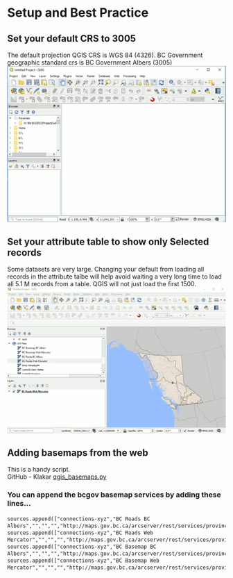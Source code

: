 # Setup and Best Practice

## Set your default CRS to 3005
The default projection QGIS CRS is WGS 84 (4326).  BC Government geographic standard crs is BC Government Albers (3005)
![Set QGIS default CRS](../images/set_projection_defaults_sm.gif "Set QGIS default CRS")

## Set your attribute table to show only Selected records
Some datasets are very large.  Changing your default from loading all records in the attribute talbe will help avoid waiting a very long time to load all 5.1 M records from a table. QGIS will not just load the first 1500.
![Set QGIS attribute table behaviour](../images/set_attribute_table_behaviour_sm.gif "Set QGIS attribute table behaviour")

## Adding basemaps from the web
This is a handy script.  
GitHub - Klakar [qgis_basemaps.py](https://github.com/klakar/QGIS_resources/blob/master/collections/Geosupportsystem/python/qgis_basemaps.py)

### You can append the bcgov basemap services by adding these lines...

```
sources.append(["connections-xyz","BC Roads BC Albers","","","","http://maps.gov.bc.ca/arcserver/rest/services/province/roads/MapServer/tile/%7Bz%7D/%7By%7D/%7Bx%7D","","23","0"])
sources.append(["connections-xyz","BC Roads Web Mercator","","","","http://maps.gov.bc.ca/arcserver/rest/services/province/roads_wm/MapServer/tile/%7Bz%7D/%7By%7D/%7Bx%7D","","23","0"])
sources.append(["connections-xyz","BC Basemap BC Albers","","","","http://maps.gov.bc.ca/arcserver/rest/services/province/albers_cache/MapServer/tile/%7Bz%7D/%7By%7D/%7Bx%7D","","17","0"])
sources.append(["connections-xyz","BC Basemap Web Mercator","","","","http://maps.gov.bc.ca/arcserver/rest/services/province/web_mercator_cache/MapServer/tile/%7Bz%7D/%7By%7D/%7Bx%7D","","17","0"])
```

